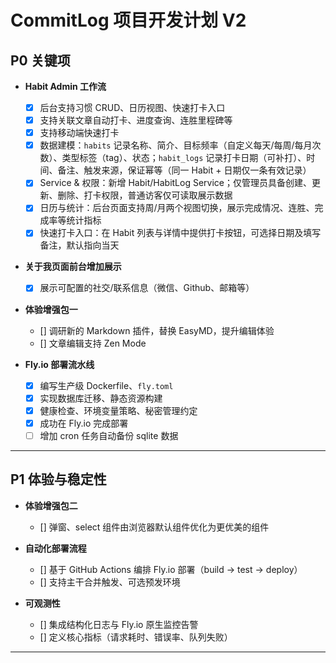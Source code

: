 # CommitLog 项目开发计划 V2

## P0 关键项

- **Habit Admin 工作流**  
    - [x] 后台支持习惯 CRUD、日历视图、快速打卡入口  
    - [x] 支持关联文章自动打卡、进度查询、连胜里程碑等
    - [x] 支持移动端快速打卡
    - [x] 数据建模：`habits` 记录名称、简介、目标频率（自定义每天/每周/每月次数）、类型标签（tag）、状态；`habit_logs` 记录打卡日期（可补打）、时间、备注、触发来源，保证幂等（同一 Habit + 日期仅一条有效记录）  
    - [x] Service & 权限：新增 Habit/HabitLog Service；仅管理员具备创建、更新、删除、打卡权限，普通访客仅可读取展示数据  
    - [x] 日历与统计：后台页面支持周/月两个视图切换，展示完成情况、连胜、完成率等统计指标  
    - [x] 快速打卡入口：在 Habit 列表与详情中提供打卡按钮，可选择日期及填写备注，默认指向当天  

- **关于我页面前台增加展示**  
    - [x] 展示可配置的社交/联系信息（微信、Github、邮箱等）

- **体验增强包一**  
    - [] 调研新的 Markdown 插件，替换 EasyMD，提升编辑体验
    - [] 文章编辑支持 Zen Mode

- **Fly.io 部署流水线**  
    - [x] 编写生产级 Dockerfile、`fly.toml`  
    - [x] 实现数据库迁移、静态资源构建  
    - [x] 健康检查、环境变量策略、秘密管理约定
    - [x] 成功在 Fly.io 完成部署
    - [ ] 增加 cron 任务自动备份 sqlite 数据

---

## P1 体验与稳定性

- **体验增强包二**  
    - [] 弹窗、select 组件由浏览器默认组件优化为更优美的组件

- **自动化部署流程**  
    - [] 基于 GitHub Actions 编排 Fly.io 部署（build → test → deploy）  
    - [] 支持主干合并触发、可选预发环境

- **可观测性**  
    - [] 集成结构化日志与 Fly.io 原生监控告警  
    - [] 定义核心指标（请求耗时、错误率、队列失败）  

---

